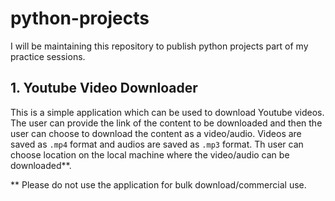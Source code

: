 # python-projects
I will be maintaining this repository to publish python projects part of my practice sessions. 

## 1. Youtube Video Downloader 
This is a simple application which can be used to download Youtube videos. The user can provide the link of the content to be downloaded and then the user can choose to download the content as a video/audio. Videos are saved as `.mp4` format and audios are saved as `.mp3` format. Th user can choose location on the local machine where the video/audio can be downloaded**. 



** Please do not use the application for bulk download/commercial use.
